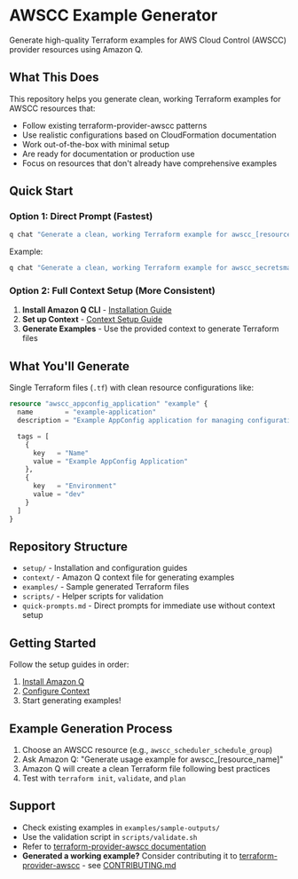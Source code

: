 # AWSCC Example Generator

Generate high-quality Terraform examples for AWS Cloud Control (AWSCC) provider resources using Amazon Q.

## What This Does

This repository helps you generate clean, working Terraform examples for AWSCC resources that:
- Follow existing terraform-provider-awscc patterns
- Use realistic configurations based on CloudFormation documentation
- Work out-of-the-box with minimal setup
- Are ready for documentation or production use
- Focus on resources that don't already have comprehensive examples

## Quick Start

### Option 1: Direct Prompt (Fastest)
```bash
q chat "Generate a clean, working Terraform example for awscc_[resource_name] following terraform-provider-awscc patterns. Use 'example' naming, include realistic attributes, add standard tags, and keep it minimal and focused."
```

Example:
```bash
q chat "Generate a clean, working Terraform example for awscc_secretsmanager_secret following terraform-provider-awscc patterns. Use 'example' naming, include realistic attributes, add standard tags, and keep it minimal and focused."
```

### Option 2: Full Context Setup (More Consistent)
1. **Install Amazon Q CLI** - [Installation Guide](setup/install-amazon-q.md)
2. **Set up Context** - [Context Setup Guide](setup/context-setup.md)
3. **Generate Examples** - Use the provided context to generate Terraform files

## What You'll Generate

Single Terraform files (`.tf`) with clean resource configurations like:

```terraform
resource "awscc_appconfig_application" "example" {
  name        = "example-application"
  description = "Example AppConfig application for managing configuration data"

  tags = [
    {
      key   = "Name"
      value = "Example AppConfig Application"
    },
    {
      key   = "Environment"
      value = "dev"
    }
  ]
}
```

## Repository Structure

- `setup/` - Installation and configuration guides
- `context/` - Amazon Q context file for generating examples
- `examples/` - Sample generated Terraform files
- `scripts/` - Helper scripts for validation
- `quick-prompts.md` - Direct prompts for immediate use without context setup

## Getting Started

Follow the setup guides in order:
1. [Install Amazon Q](setup/install-amazon-q.md)
2. [Configure Context](setup/context-setup.md)
3. Start generating examples!

## Example Generation Process

1. Choose an AWSCC resource (e.g., `awscc_scheduler_schedule_group`)
2. Ask Amazon Q: "Generate usage example for awscc_[resource_name]"
3. Amazon Q will create a clean Terraform file following best practices
4. Test with `terraform init`, `validate`, and `plan`

## Support

- Check existing examples in `examples/sample-outputs/`
- Use the validation script in `scripts/validate.sh`
- Refer to [terraform-provider-awscc documentation](https://registry.terraform.io/providers/hashicorp/awscc/latest/docs)
- **Generated a working example?** Consider contributing it to [terraform-provider-awscc](https://github.com/hashicorp/terraform-provider-awscc) - see [CONTRIBUTING.md](CONTRIBUTING.md)
